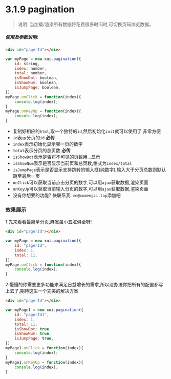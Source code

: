 <link rel="stylesheet" type="text/css" href="../assets/xui.css">
<script type="text/javascript" src="../assets/xui.js"></script>

# 3.1.9 pagination

>说明: 当加载/渲染所有数据将花费很多时间时,可切换页码浏览数据。

##### 使用及参数说明:
```html
<div id="pagerId"></div>
```
```js
var myPage = new xui.pagination({
	id: string,
	index: number,
	total: number,
	isShowDot: boolean,
	isShowNum: boolean,
	isJumpPage: boolean,
});
myPage.onClick = function(index){
	console.log(index);
}
myPage.onKeyUp = function(index){
	console.log(index);
}
```
* 复制好相应的`html`,取一个独特的`id`,然后初始化`init`就可以使用了,非常方便
* `id`表示分页的`id` **必传**
* `index`表示初始化显示哪一页的数字
* `total`表示分页的总页数 **必传**
* `isShowDot`表示是否将不可见的页数用...显示
* `isShowNum`表示是否显示当前页和总页数,格式为`index/total`
* `isJumpPage`表示是否显示支持跳转的输入框(纯数字),输入大于分页总数则默认跳至最后一页
* `onClick`可以获取当前点击分页的数字,可以用`ajax`获取数据,渲染页面
* `onKeyUp`可以获取当前输入分页的数字,可以用`ajax`获取数据,渲染页面
* 没有你想要的功能? 快联系我: `me@xumengzi.top`添加吧

### 效果展示


1.先来看看最简单分页,麻雀虽小五脏俱全呀!
<div id="pagerId"></div>

<script type="text/javascript">
var myPage = new xui.pagination({
	id: 'pagerId',
	index: 1,
	total: 11,
});
myPage.onClick = function(index){
	console.log(index);
}
</script>
```html
<div id="pagerId"></div>
```

```js
var myPage = new xui.pagination({
	id: "pagerId",
	index: 1,
	total: 11,
});
myPage.onClick = function(index){
	console.log(index);
}
```

2.慢慢的你需要更多功能来满足日益增长的需求,所以没办法你把所有的配置都写上去了,期待这生一个完美的解决方案
<div id="pagerId1"></div>

<script type="text/javascript">
var myPage1 = new xui.pagination({
	id: 'pagerId1',
	index: 3,
	total: 20,
	isShowDot: true,
	isShowNum: true,
	isJumpPage: true,
});
myPage1.onClick = function(index){
	console.log(index);
}
myPage1.onKeyUp = function(index){
	console.log(index);
}
</script>
```html
<div id="pagerId"></div>
```

```js
var myPage1 = new xui.pagination({
	id: "pagerId1",
	index: 1,
	total: 11,
	isShowDot: true,
	isShowNum: true,
	isJumpPage: true,
});
myPage1.onClick = function(index){
	console.log(index);
}
myPage1.onKeyUp = function(index){
	console.log(index);
}
```